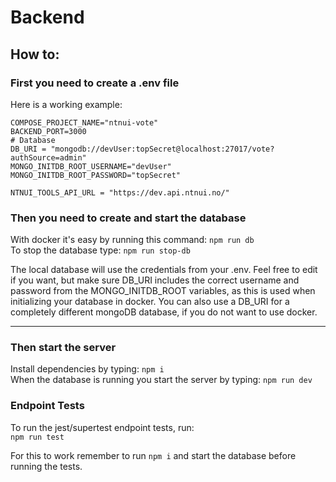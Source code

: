 # Backend

## How to:

### First you need to create a .env file

Here is a working example:

```
COMPOSE_PROJECT_NAME="ntnui-vote"
BACKEND_PORT=3000
# Database
DB_URI = "mongodb://devUser:topSecret@localhost:27017/vote?authSource=admin"
MONGO_INITDB_ROOT_USERNAME="devUser"
MONGO_INITDB_ROOT_PASSWORD="topSecret"

NTNUI_TOOLS_API_URL = "https://dev.api.ntnui.no/"
```

### Then you need to create and start the database

With docker it's easy by running this command:
`npm run db`  
To stop the database type: `npm run stop-db`

The local database will use the credentials from your .env. Feel free to edit if you want, but make sure DB_URI includes the correct username and password from the MONGO_INITDB_ROOT variables, as this is used when initializing your database in docker. You can also use a DB_URI for a completely different mongoDB database, if you do not want to use docker.

---

### Then start the server

Install dependencies by typing: `npm i`  
When the database is running you start the server by typing: `npm run dev`

### Endpoint Tests

To run the jest/supertest endpoint tests, run:  
`npm run test`

For this to work remember to run `npm i` and start the database before running the tests.
